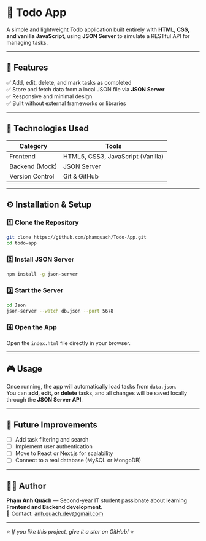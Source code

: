 # 📝 Todo App  

A simple and lightweight Todo application built entirely with **HTML, CSS, and vanilla JavaScript**, using **JSON Server** to simulate a RESTful API for managing tasks.  

---

## 🚀 Features  
✅ Add, edit, delete, and mark tasks as completed  
✅ Store and fetch data from a local JSON file via **JSON Server**  
✅ Responsive and minimal design  
✅ Built without external frameworks or libraries  

---

## 🧰 Technologies Used  
| Category | Tools |
|-----------|-------|
| Frontend | HTML5, CSS3, JavaScript (Vanilla) |
| Backend (Mock) | JSON Server |
| Version Control | Git & GitHub |

---

## ⚙️ Installation & Setup  

### 1️⃣ Clone the Repository  
```bash
git clone https://github.com/phamquach/Todo-App.git
cd todo-app
```

### 2️⃣ Install JSON Server  
```bash
npm install -g json-server
```

### 3️⃣ Start the Server  
```bash
cd Json
json-server --watch db.json --port 5678
```

### 4️⃣ Open the App  
Open the `index.html` file directly in your browser.  

---

## 🎮 Usage  
Once running, the app will automatically load tasks from `data.json`.  
You can **add, edit, or delete** tasks, and all changes will be saved locally through the **JSON Server API**.  

---

## 🌱 Future Improvements  
- [ ] Add task filtering and search  
- [ ] Implement user authentication  
- [ ] Move to React or Next.js for scalability  
- [ ] Connect to a real database (MySQL or MongoDB)  

---

## 👨‍💻 Author  
**Phạm Anh Quách** — Second-year IT student passionate about learning **Frontend and Backend development**.  
📧 Contact: anh.quach.dev@gmail.com 

---

⭐ *If you like this project, give it a star on GitHub!* ⭐
